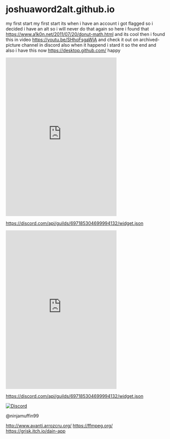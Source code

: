 # joshuaword2alt.github.io
my first start
my first start
its when i have an account i got flagged
so i decided i have an alt so i will never do that again so here
i found that https://www.a1k0n.net/2011/07/20/donut-math.html and its cool then i found this 
in video https://youtu.be/SHhoFsgaWjA 
and check it out on archived-picture channel in discord also when it happend  i stard it so the end
and also i have this now https://desktop.github.com/ happy


<iframe src="https://discord.com/widget?id=697185304699994132&theme=dark" width="350" height="500" allowtransparency="true" frameborder="0" sandbox="allow-popups allow-popups-to-escape-sandbox allow-same-origin allow-scripts"></iframe>

https://discord.com/api/guilds/697185304699994132/widget.json

<iframe src="https://discord.com/widget?id=697185304699994132&theme=dark" width="350" height="500" allowtransparency="true" frameborder="0" sandbox="allow-popups allow-popups-to-escape-sandbox allow-same-origin allow-scripts"></iframe>


https://discord.com/api/guilds/697185304699994132/widget.json


[![Discord](https://img.shields.io/discord/313125603924639766.svg?color=%237289da&label=Discord&logo=discord&logoColor=%237289da)](https://discord.gg/na2AgADfdN)


@ninjamuffin99

http://www.avanti.arrozcru.org/
https://ffmpeg.org/
https://grisk.itch.io/dain-app

